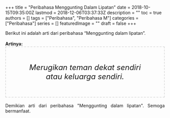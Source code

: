 +++
title = "Peribahasa Menggunting Dalam Lipatan"
date = 2018-10-15T09:35:00Z
lastmod = 2018-12-06T03:37:33Z
description = ""
toc = true
authors = []
tags = ["Peribahasa", "Peribahasa M"]
categories = ["Peribahasa"]
series = []
featuredImage = ""
draft = false
+++

<div dir="ltr" style="text-align: left;" trbidi="on"><div style="text-align: justify;">Berikut ini adalah arti dari peribahasa “Menggunting dalam lipatan”.</div><br /><div style="text-align: justify;"><b>Artinya:</b></div><div style="border: 2px dashed #ddd; font-size: 24px; height: auto; margin: 0 auto; padding: 50px; text-align: center; width: auto;"><i>Merugikan teman dekat sendiri atau keluarga sendiri.</i></div><div style="text-align: justify;"><br /></div><div style="text-align: justify;">Demikian arti dari peribahasa "Menggunting dalam lipatan". Semoga bermanfaat.</div></div>
